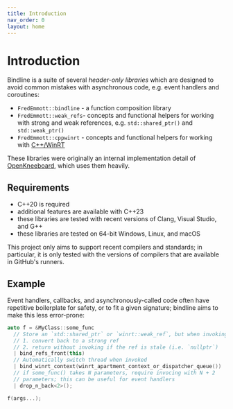 ```yaml
---
title: Introduction
nav_order: 0
layout: home
---
```


# Introduction

Bindline is a suite of several *header-only libraries* which are designed to avoid common mistakes with asynchronous code, e.g. event handlers and coroutines:

- `FredEmmott::bindline` - a function composition library
- `FredEmmott::weak_refs`- concepts and functional helpers for working with strong and weak references, e.g. `std::shared_ptr()` and `std::weak_ptr()`
- `FredEmmott::cppwinrt` - concepts and functional helpers for working with [C++/WinRT](https://aka.ms/cppwinrt)

These libraries were originally an internal implementation detail of [OpenKneeboard](https://openkneeboard.com), which uses them heavily.

## Requirements

- C++20 is required
- additional features are available with C++23
- these libraries are tested with recent versions of Clang, Visual Studio, and G++
- these libraries are tested on 64-bit Windows, Linux, and macOS

This project only aims to support recent compilers and standards; in particular, it is only tested with the versions of compilers that are available in GitHub's runners.

## Example

Event handlers, callbacks, and asynchronously-called code often have repetitive boilerplate for safety, or to fit a given signature; bindline aims to make this less error-prone:

```c++
auto f = &MyClass::some_func
  // Store an `std::shared_ptr` or `winrt::weak_ref`, but when invoking:
  // 1. convert back to a strong ref
  // 2. return without invoking if the ref is stale (i.e. `nullptr`)
  | bind_refs_front(this)
  // Automatically switch thread when invoked
  | bind_winrt_context(winrt_apartment_context_or_dispatcher_queue())
  // if some_func() takes N parameters, require invocing with N + 2
  // parameters; this can be useful for event handlers
  | drop_n_back<2>();

f(args...);
```